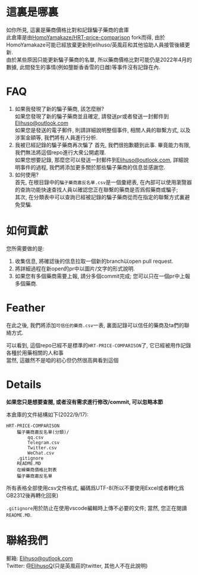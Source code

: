 
# 這裏是哪裏

如你所見, 這裏是藥商價格比對和記錄騙子藥商的倉庫  
此倉庫是由[HomoYamakaze/HRT-price-comparison](https://github.com/HomoYamakaze/HRT-price-comparison) fork而得, 由於HomoYamakaze可能已經放棄更新則elihuso/英風莊和其他協助人員接管後續更新.  
由於某些原因只能更新騙子藥商的名單, 所以藥商價格比對可能仍是2022年4月的數據, 此間發生的事情(例如壟斷香香雪的日雌)等事件沒有記錄在內.  

# FAQ

1. 如果我發現了新的騙子藥商, 該怎麼辦?  
    如果您發現了新的騙子藥商並且確定, 請發送pr或者發送一封郵件到[Elihuso@outlook.com](mailto:Elihuso@outlook.com)  
    如果您是發送的電子郵件, 則請詳細說明整個事件, 相關人員的聯繫方式, 以及涉案金額等, 我們將有人員進行分析.  
2. 我被已經記錄的騙子藥商再次騙了
    首先, 我們很抱歉聽到此事. 畢竟能力有限, 我們無法將這個repo進行大衆公開處理.  
    如果您想要記錄, 那麼您可以發送一封郵件到[Elihuso@outlook.com](mailto:Elihuso@outlook.com), 詳細說明事件的過程, 我們將添加更多關於那些騙子藥商的信息並感謝您.  
3. 如何使用?  
    首先, 在根目錄中的`騙子藥商肅反名單.csv`是一個彙總表, 在內部可以使用瀏覽器的查詢功能快速查找人員以確認您正在聯繫的藥商是否爲假藥商或騙子;  
    其次, 在分類表中可以查詢已經被記錄的騙子藥商從而在指定的聯繫方式裏避免受騙.  

# 如何貢獻

您所需要做的是:  
1. 收集信息, 將確認後的信息拉取一個新的branch以open pull request.  
2. 將詳細過程在新open的pr中以圖片/文字的形式說明.  
3. 如果您有多個藥商需要上報, 請分多個commit完成; 您可以只在一個pr中上報多個藥商.  

# Feather

在此之後, 我們將添加`可信任的藥商.csv`一表, 裏面記錄可以信任的藥商及ta們的聯絡方式.  

可以看到, 這個repo已經不是標準的`HRT-PRICE-COMPARISON`了, 它已經被用作記錄各種於用藥相關的人和事  
當然, 這雖然不是咱的初心但仍然很高興看到這個  

# Details

**如果您只是想要查閱, 或者沒有需求進行修改/commit, 可以忽略本節**

本倉庫的文件結構如下(2022/9/17):  
``` text
HRT-PRICE-COMPARISON
    騙子藥商肅反名單(分類)/
        qq.csv
        Telegram.csv
        Twitter.csv
        WeChat.csv
    .gitignore
    README.MD
    在線藥商價格比對表
    騙子藥商肅反名單
```

所有表格全部使用csv文件格式, 編碼爲UTF-8(所以不要使用Excel或者轉化爲GB2312後再轉化回來)  

`.gitignore`用於防止在使用vscode編輯時上傳不必要的文件; 當然, 您正在閱讀`README.MD`.  

# 聯絡我們

郵箱: [Elihuso@outlook.com](mailto:Elihuso@outlook.com)  
Twitter: [@ElihusoQ](https://twitter.com/ElihusoQ)(只是英風莊的twitter, 其他人不在此說明)  